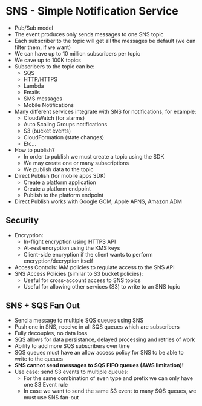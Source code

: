 # SNS - Simple Notification Service

- Pub/Sub model
- The event produces only sends messages to one SNS topic
- Each subscriber to the topic will get all the messages be default (we can filter them, if we want)
- We can have up to 10 million subscribers per topic
- We cave up to 100K topics
- Subscribers to the topic can be:
    - SQS
    - HTTP/HTTPS
    - Lambda
    - Emails
    - SMS messages
    - Mobile Notifications
- Many different services integrate with SNS for notifications, for example:
    - CloudWatch (for alarms)
    - Auto Scaling Groups notifications
    - S3 (bucket events)
    - CloudFormation (state changes)
    - Etc...
- How to publish?
    - In order to publish we must create a topic using the SDK
    - We may create one or many subscriptions
    - We publish data to the topic
- Direct Publish (for mobile apps SDK)
    - Create a platform application
    - Create a platform endpoint
    - Publish to the platform endpoint
- Direct Publish works with Google GCM, Apple APNS, Amazon ADM

## Security

- Encryption:
    - In-flight encryption using HTTPS API
    - At-rest encryption using the KMS keys
    - Client-side encryption if the client wants to perform encryption/decryption itself
- Access Controls: IAM policies to regulate access to the SNS API
- SNS Access Policies (similar to S3 bucket policies):
    - Useful for cross-account access to SNS topics
    - Useful for allowing other services (S3) to write to an SNS topic

## SNS + SQS Fan Out

- Send a message to multiple SQS queues using SNS
- Push one in SNS, receive in all SQS queues which are subscribers
- Fully decouples, no data loss
- SQS allows for data persistance, delayed processing and retries of work
- Ability to add more SQS subscribers over time
- SQS queues must have an allow access policy for SNS to be able to write to the queues
- **SNS cannot send messages to SQS FIFO queues (AWS limitation)!**
- Use case: send S3 events to multiple queues:
    - For the same combination of even type and prefix we can only have one S3 Event rule
    - In case we want to send the same S3 event to many SQS queues, we must use SNS fan-out
